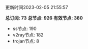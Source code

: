 更新时间2023-02-05 21:55:57

**总订阅: 73**
**总节点: 926**
**有效节点: 380**
- ss节点: 190
- v2ray节点: 182
- trojan节点: 8
